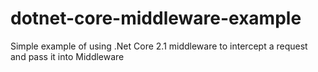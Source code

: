 # dotnet-core-middleware-example
Simple example of using .Net Core 2.1 middleware to intercept a request and pass it into Middleware
